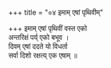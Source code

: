 +++
title = "०४ इमाम् एषां पृथिवीम्"

+++
इमाम् एषां पृथिवीं वस्त एको  
अन्तरिक्षं पर्य् एको बभूव ।  
दिवम् एषां ददते यो विधर्ता  
सर्वा दिशो रक्षत्य् एक एषाम् ॥